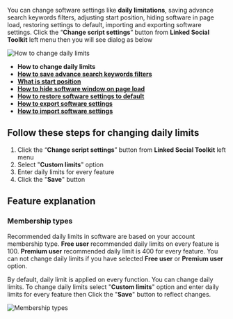 You can change software settings like **daily limitations**, saving advance search keywords filters, adjusting start position, hiding software in page load, restoring settings to default, importing and exporting software settings. Click the “**Change script settings**” button from  **Linked Social Toolkit** left menu then you will see dialog as below

![How to change daily limits](https://github.com/ZiaUrR3hman/LinkedSocialToolkit/raw/master/images/Change-script-setting.png)

* **How to change daily limits**
* [**How to save advance search keywords filters**](https://github.com/ZiaUrR3hman/LinkedSocialToolkit/wiki/How-to-save-advance-search-keywords-filters)
* [**What is start position**](https://github.com/ZiaUrR3hman/LinkedSocialToolkit/wiki/What-is-start-position)
* [**How to hide software window on page load**](https://github.com/ZiaUrR3hman/LinkedSocialToolkit/wiki/How-to-hide-software-window-on-page-load)
* [**How to restore software settings to default**](https://github.com/ZiaUrR3hman/LinkedSocialToolkit/wiki/How-to-restore-software-settings-to-default)
* [**How to export software settings**](https://github.com/ZiaUrR3hman/LinkedSocialToolkit/wiki/How-to-export-software-settings)
* [**How to import software settings**](https://github.com/ZiaUrR3hman/LinkedSocialToolkit/wiki/How-to-import-software-settings)

## Follow these steps for changing daily limits
1. Click the “**Change script settings**” button from  **Linked Social Toolkit** left menu
2. Select "**Custom limits**" option 
3. Enter daily limits for every feature
4. Click the "**Save**" button

## Feature explanation
### Membership types
Recommended daily limits in software are based on your account membership type. **Free user** recommended daily limits on every feature is 100. **Premium user** recommended daily limit is 400 for every feature. You can not change daily limits if you have selected **Free user** or **Premium user** option.

By default, daily limit is applied on every function. You can change daily limits. To change daily limits select "**Custom limits**" option and enter daily limits for every feature then Click the "**Save**" button to reflect changes.

![Membership types](https://github.com/ZiaUrR3hman/LinkedSocialToolkit/raw/master/images/Membership-types.png)


